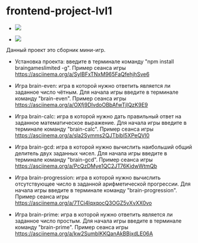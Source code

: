 # frontend-project-lvl1
- <a href="https://codeclimate.com/github/Taratonof/frontend-project-lvl1/maintainability"><img src="https://api.codeclimate.com/v1/badges/44c55e37560c8d84da94/maintainability" /></a>

- <a href="https://travis-ci.org/Taratonof/frontend-project-lvl1"><img src="https://travis-ci.org/Taratonof/frontend-project-lvl1.svg?branch=master" /></a>

Данный проект это сборник мини-игр.

- Установка проекта: введите в терминале команду "npm install braingameslimited -g". Пример сеанса игры https://asciinema.org/a/SyIBFxTNxM965FaQfehjhSve6

- Игра brain-even: игра в которой нужно ответить является ли заданное число чётным. Для начала игры введите в терминале команду "brain-even". Пример сеанса игры https://asciinema.org/a/OXfj9DIvdoOBbAfwTjIQzK9E9

- Игра brain-calc: игра в которой нужно дать правильный ответ на заданное математическое выражение. Для начала игры введите в терминале команду "brain-calc". Пример сеанса игры https://asciinema.org/a/sla2Symms2QJTbibl5XPeQVI0

- Игра brain-gcd: игра в которой нужно вычислить наибольший общий делитель двух заданных чисел. Для начала игры введите в терминале команду "brain-gcd". Пример сеанса игры https://asciinema.org/a/PcQzDMye1QC2JT76KidwWtmQb

- Игра brain-progression: игра в которой нужно вычислить отсутствующее число в заданной арифметической прогрессии. Для начала игры введите в терминале команду "brain-progression". Пример сеанса игры https://asciinema.org/a/7TCi4lqxqocQ3OGZ5vXvXX0vo

- Игра brain-prime: игра в которой нужно ответить является ли заданное число простым. Для начала игры введите в терминале команду "brain-prime". Пример сеанса игры https://asciinema.org/a/kw2SumblKKQanAkBBjxdLE06A






